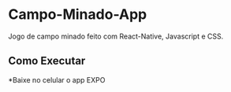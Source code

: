 # Campo-Minado-App
Jogo de campo minado feito com React-Native, Javascript e CSS.

## Como Executar
  *Baixe no celular o app EXPO
